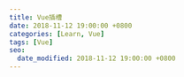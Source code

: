 ```yaml
---
title: Vue插槽
date: 2018-11-12 19:00:00 +0800
categories: [Learn, Vue]
tags: [Vue]
seo:
  date_modified: 2018-11-12 19:00:00 +0800
---
```


